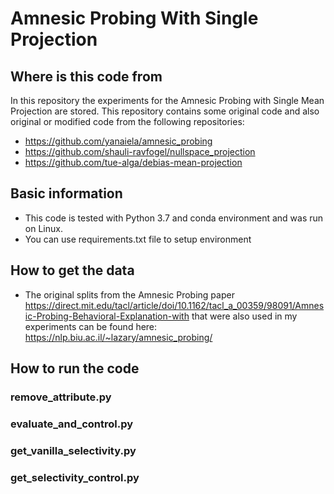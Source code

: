 # Amnesic Probing With Single Projection

## Where is this code from
In this repository the experiments for the Amnesic Probing with Single Mean Projection
are stored. This repository contains some original code and also original or modified code
from the following repositories:
- https://github.com/yanaiela/amnesic_probing
- https://github.com/shauli-ravfogel/nullspace_projection
- https://github.com/tue-alga/debias-mean-projection

## Basic information

- This code is tested with Python 3.7 and conda environment and was run on Linux.
- You can use requirements.txt file to setup environment

## How to get the data

- The original splits from the Amnesic Probing paper https://direct.mit.edu/tacl/article/doi/10.1162/tacl_a_00359/98091/Amnesic-Probing-Behavioral-Explanation-with
that were also used in my experiments can be found here: https://nlp.biu.ac.il/~lazary/amnesic_probing/

## How to run the code


### remove_attribute.py


### evaluate_and_control.py


### get_vanilla_selectivity.py


### get_selectivity_control.py


